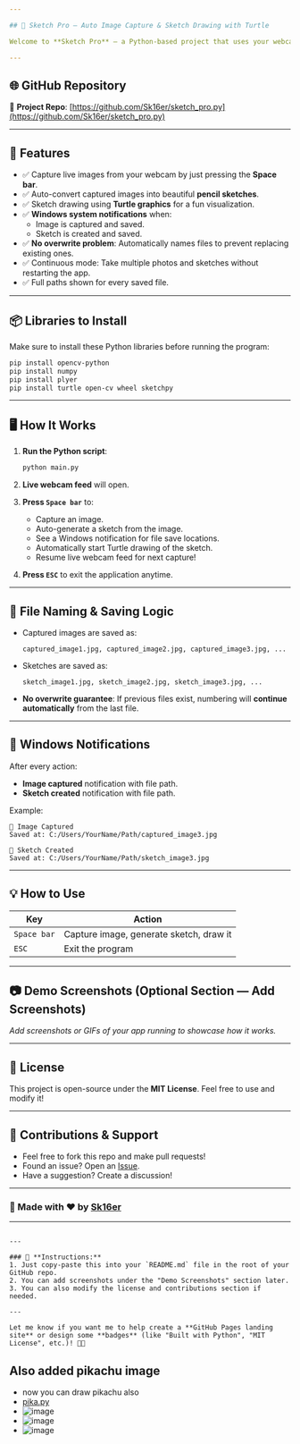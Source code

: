 ```yaml
---

## 📸 Sketch Pro — Auto Image Capture & Sketch Drawing with Turtle

Welcome to **Sketch Pro** — a Python-based project that uses your webcam to **capture images**, convert them into **pencil sketches**, and draw them using **Turtle graphics**! All done **automatically** with real-time **Windows notifications**.

---
```


## 🌐 **GitHub Repository**
🔗 **Project Repo**: [https://github.com/Sk16er/sketch_pro.py](https://github.com/Sk16er/sketch_pro.py)

---

## 🚀 **Features**
- ✅ Capture live images from your webcam by just pressing the **Space bar**.
- ✅ Auto-convert captured images into beautiful **pencil sketches**.
- ✅ Sketch drawing using **Turtle graphics** for a fun visualization.
- ✅ **Windows system notifications** when:
  - Image is captured and saved.
  - Sketch is created and saved.
- ✅ **No overwrite problem**: Automatically names files to prevent replacing existing ones.
- ✅ Continuous mode: Take multiple photos and sketches without restarting the app.
- ✅ Full paths shown for every saved file.

---

## 📦 **Libraries to Install**

Make sure to install these Python libraries before running the program:

```bash
pip install opencv-python
pip install numpy
pip install plyer
pip install turtle open-cv wheel sketchpy
```

---

## 🖥 **How It Works**

1. **Run the Python script**:
   ```bash
   python main.py
   ```

2. **Live webcam feed** will open.

3. **Press `Space bar`** to:
   - Capture an image.
   - Auto-generate a sketch from the image.
   - See a Windows notification for file save locations.
   - Automatically start Turtle drawing of the sketch.
   - Resume live webcam feed for next capture!

4. **Press `ESC`** to exit the application anytime.

---

## 📂 **File Naming & Saving Logic**

- Captured images are saved as:
  ```
  captured_image1.jpg, captured_image2.jpg, captured_image3.jpg, ...
  ```

- Sketches are saved as:
  ```
  sketch_image1.jpg, sketch_image2.jpg, sketch_image3.jpg, ...
  ```

- **No overwrite guarantee**: If previous files exist, numbering will **continue automatically** from the last file.

---

## 🔔 **Windows Notifications**

After every action:
- **Image captured** notification with file path.
- **Sketch created** notification with file path.

Example:
```
📸 Image Captured
Saved at: C:/Users/YourName/Path/captured_image3.jpg

🎨 Sketch Created
Saved at: C:/Users/YourName/Path/sketch_image3.jpg
```

---

## 💡 **How to Use**

| Key         | Action                                    |
|-------------|-------------------------------------------|
| `Space bar` | Capture image, generate sketch, draw it   |
| `ESC`       | Exit the program                         |

---

## 📷 **Demo Screenshots** (Optional Section — Add Screenshots)

_Add screenshots or GIFs of your app running to showcase how it works._

---

## 📜 **License**

This project is open-source under the **MIT License**. Feel free to use and modify it!

---

## 💬 **Contributions & Support**

- Feel free to fork this repo and make pull requests!
- Found an issue? Open an [Issue](https://github.com/Sk16er/sketch_pro.py/issues).
- Have a suggestion? Create a discussion!

---

### 🚀 Made with ❤️ by [Sk16er](https://github.com/Sk16er)

---

```

---

### 📌 **Instructions:**
1. Just copy-paste this into your `README.md` file in the root of your GitHub repo.
2. You can add screenshots under the "Demo Screenshots" section later.
3. You can also modify the license and contributions section if needed.

---

Let me know if you want me to help create a **GitHub Pages landing site** or design some **badges** (like "Built with Python", "MIT License", etc.)! 🚀🔥

```
## Also added pikachu image
- now you can draw pikachu also
- [pika.py](https://github.com/Sk16er/sketch_pro.py/blob/main/pika.py)
- ![image](https://github.com/user-attachments/assets/73869d3f-c69b-48f7-9e2d-74f56fba9472)
- ![image](https://github.com/user-attachments/assets/68eaf038-a83c-4b9d-bc22-59e1464087c1)
- ![image](https://github.com/user-attachments/assets/1a1c25ff-c23f-4c96-8f61-afdf6b35471d)




